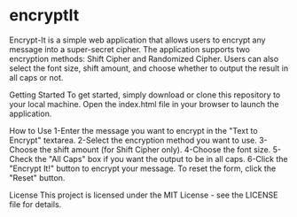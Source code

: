 # encryptIt

Encrypt-It is a simple web application that allows users to encrypt any message into a super-secret cipher. The application supports two encryption methods: Shift Cipher and Randomized Cipher. Users can also select the font size, shift amount, and choose whether to output the result in all caps or not.

Getting Started
To get started, simply download or clone this repository to your local machine. Open the index.html file in your browser to launch the application.

How to Use
1-Enter the message you want to encrypt in the "Text to Encrypt" textarea.
2-Select the encryption method you want to use.
3-Choose the shift amount (for Shift Cipher only).
4-Choose the font size.
5-Check the "All Caps" box if you want the output to be in all caps.
6-Click the "Encrypt It!" button to encrypt your message.
  To reset the form, click the "Reset" button.


License
This project is licensed under the MIT License - see the LICENSE file for details.
